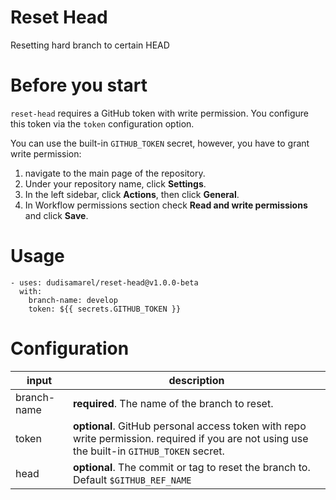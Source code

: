 # Reset Head

Resetting hard branch to certain HEAD

# Before you start

`reset-head` requires a GitHub token with write permission.
You configure this token via the `token` configuration option.

You can use the built-in `GITHUB_TOKEN` secret, however, you have to grant write permission:

1. navigate to the main page of the repository.
2. Under your repository name, click **Settings**.
3. In the left sidebar, click **Actions**, then click **General**.
4. In Workflow permissions section check **Read and write permissions** and click **Save**.

# Usage

```
- uses: dudisamarel/reset-head@v1.0.0-beta
  with:
    branch-name: develop
    token: ${{ secrets.GITHUB_TOKEN }}
```

# Configuration

| input       | description                                                                                                                                  |
| ----------- | -------------------------------------------------------------------------------------------------------------------------------------------- |
| branch-name | **required**. The name of the branch to reset.                                                                                               |
| token       | **optional**. GitHub personal access token with repo write permission. required if you are not using use the built-in `GITHUB_TOKEN` secret. |
| head        | **optional**. The commit or tag to reset the branch to. Default `$GITHUB_REF_NAME`                                                           |
